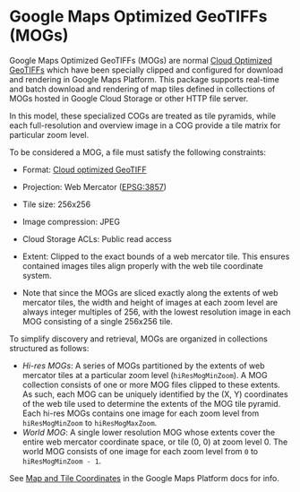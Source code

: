 # Google Maps Optimized GeoTIFFs (MOGs)

Google Maps Optimized GeoTIFFs (MOGs) are normal [Cloud Optimized GeoTIFFs](http://cogeo.org) which
have been specially clipped and configured for download and rendering in Google Maps Platform. This
package supports real-time and batch download and rendering of map tiles defined in collections of
MOGs hosted in Google Cloud Storage or other HTTP file server.

In this model, these specialized COGs are treated as tile pyramids, while each full-resolution and
overview image in a COG provide a tile matrix for particular zoom level.

To be considered a MOG, a file must satisfy the following constraints:

* Format: [Cloud optimized GeoTIFF](https://github.com/cogeotiff/cog-spec/blob/master/spec.md)
* Projection: Web Mercator ([EPSG:3857](https://epsg.io/3857))
* Tile size: 256x256
* Image compression: JPEG
* Cloud Storage ACLs: Public read access
* Extent: Clipped to the exact bounds of a web mercator tile. This ensures contained images tiles
  align properly with the web tile coordinate system.

* Note that since the MOGs are sliced exactly along the extents of web mercator tiles, the width and
  height of images at each zoom level are always integer multiples of 256, with the lowest
  resolution image in each MOG consisting of a single 256x256 tile.

To simplify discovery and retrieval, MOGs are organized in collections structured as follows:

* *Hi-res MOGs*: A series of MOGs partitioned by the extents of web mercator tiles at a particular
  zoom level (`hiResMogMinZoom`). A MOG collection consists of one or more MOG files clipped to
  these extents. As such, each MOG can be uniquely identified by the (X, Y) coordinates of the web
  tile used to determine the extents of the MOG tile pyramid. Each hi-res MOGs contains one image
  for each zoom level from `hiResMogMinZoom` to `hiResMogMaxZoom`.
* *World MOG*: A single lower resolution MOG whose extents cover the entire web mercator coordinate
  space, or tile (0, 0) at zoom level 0. The world MOG consists of one image for each zoom level
  from `0` to `hiResMogMinZoom - 1`.

See [Map and Tile Coordinates](https://developers.google.com/maps/documentation/android-sdk/coordinates)
in the Google Maps Platform docs for info.

<!-- TODO: Provide example usage. -->
<!-- TODO: Provide illustration. -->
